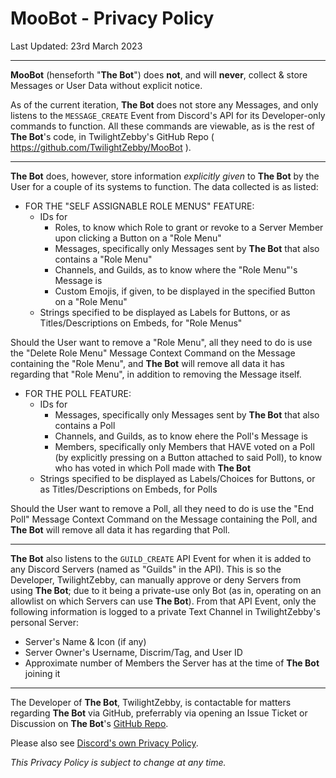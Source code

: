 # MooBot - Privacy Policy
Last Updated: 23rd March 2023

---

**MooBot** (henseforth "**The Bot**") does __not__, and will __never__, collect & store Messages or User Data without explicit notice.

As of the current iteration, **The Bot** does not store any Messages, and only listens to the `MESSAGE_CREATE` Event from Discord's API for its Developer-only commands to function. All these commands are viewable, as is the rest of **The Bot**'s code, in TwilightZebby's GitHub Repo ( https://github.com/TwilightZebby/MooBot ).

---

**The Bot** does, however, store information *explicitly given* to **The Bot** by the User for a couple of its systems to function. The data collected is as listed:

- FOR THE "SELF ASSIGNABLE ROLE MENUS" FEATURE:
  - IDs for
    - Roles, to know which Role to grant or revoke to a Server Member upon clicking a Button on a "Role Menu"
    - Messages, specifically only Messages sent by **The Bot** that also contains a "Role Menu"
    - Channels, and Guilds, as to know where the "Role Menu"'s Message is
    - Custom Emojis, if given, to be displayed in the specified Button on a "Role Menu"
  - Strings specified to be displayed as Labels for Buttons, or as Titles/Descriptions on Embeds, for "Role Menus"

Should the User want to remove a "Role Menu", all they need to do is use the "Delete Role Menu" Message Context Command on the Message containing the "Role Menu", and **The Bot** will remove all data it has regarding that "Role Menu", in addition to removing the Message itself.

- FOR THE POLL FEATURE:
  - IDs for
    - Messages, specifically only Messages sent by **The Bot** that also contains a Poll
    - Channels, and Guilds, as to know ehere the Poll's Message is
    - Members, specifically only Members that HAVE voted on a Poll (by explicitly pressing on a Button attached to said Poll), to know who has voted in which Poll made with **The Bot**
  - Strings specified to be displayed as Labels/Choices for Buttons, or as Titles/Descriptions on Embeds, for Polls

Should the User want to remove a Poll, all they need to do is use the "End Poll" Message Context Command on the Message containing the Poll, and **The Bot** will remove all data it has regarding that Poll.

---

**The Bot** also listens to the `GUILD_CREATE` API Event for when it is added to any Discord Servers (named as "Guilds" in the API). This is so the Developer, TwilightZebby, can manually approve or deny Servers from using **The Bot**; due to it being a private-use only Bot (as in, operating on an allowlist on which Servers can use **The Bot**). From that API Event, only the following information is logged to a private Text Channel in TwilightZebby's personal Server:

- Server's Name & Icon (if any)
- Server Owner's Username, Discrim/Tag, and User ID
- Approximate number of Members the Server has at the time of **The Bot** joining it

---

The Developer of **The Bot**, TwilightZebby, is contactable for matters regarding **The Bot** via GitHub, preferrably via opening an Issue Ticket or Discussion on **The Bot**'s [GitHub Repo](https://github.com/TwilightZebby/MooBot).

Please also see [Discord's own Privacy Policy](https://discord.com/privacy).

*This Privacy Policy is subject to change at any time.*
